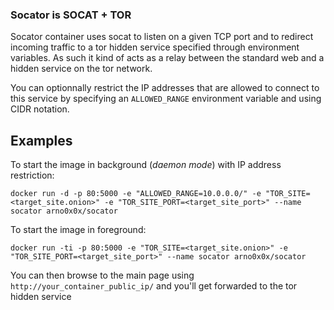 ### Socator is SOCAT + TOR
  
Socator container uses socat to listen on a given TCP port and to redirect incoming traffic to a tor hidden service specified through environment variables. As such it kind of acts as a relay between the standard web and a hidden service on the tor network.

You can optionnally restrict the IP addresses that are allowed to connect to this service by specifying an `ALLOWED_RANGE` environment variable and using CIDR notation.

Examples
--------------
To start the image in background (*daemon mode*) with IP address restriction:
  
`docker run -d -p 80:5000 -e "ALLOWED_RANGE=10.0.0.0/" -e "TOR_SITE=<target_site.onion>" -e "TOR_SITE_PORT=<target_site_port>" --name socator arno0x0x/socator`

To start the image in foreground:
  
`docker run -ti -p 80:5000 -e "TOR_SITE=<target_site.onion>" -e "TOR_SITE_PORT=<target_site_port>" --name socator arno0x0x/socator`

You can then browse to the main page using `http://your_container_public_ip/` and you'll get forwarded to the tor hidden service